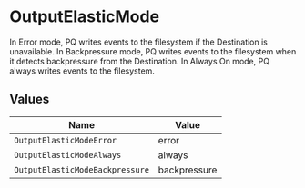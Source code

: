 # OutputElasticMode

In Error mode, PQ writes events to the filesystem if the Destination is unavailable. In Backpressure mode, PQ writes events to the filesystem when it detects backpressure from the Destination. In Always On mode, PQ always writes events to the filesystem.


## Values

| Name                            | Value                           |
| ------------------------------- | ------------------------------- |
| `OutputElasticModeError`        | error                           |
| `OutputElasticModeAlways`       | always                          |
| `OutputElasticModeBackpressure` | backpressure                    |